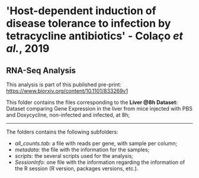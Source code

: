 # 'Host-dependent induction of disease tolerance to infection by tetracycline antibiotics' - Colaço *et al.*, 2019
## RNA-Seq Analysis

This analysis is part of this published pre-print: https://www.biorxiv.org/content/10.1101/833269v1

This folder contains the files corresponding to the **Liver @8h Dataset:** Dataset comparing Gene Expression in the liver from mice injected with PBS and Doxycycline, non-infected and infected, at 8h;

--------------------------------------------------------------------------------------------------------------------------------------------------------------------
The folders contains the following subfolders:
- *all_counts.tab:* a file with reads per gene, with sample per column;
- *metadata:* the file with the information for the samples;
- *scripts:* the several scripts used for the analysis;
- *SessionInfo:* one file with the information regarding the information of the R session (R version, packages versions, etc.).
